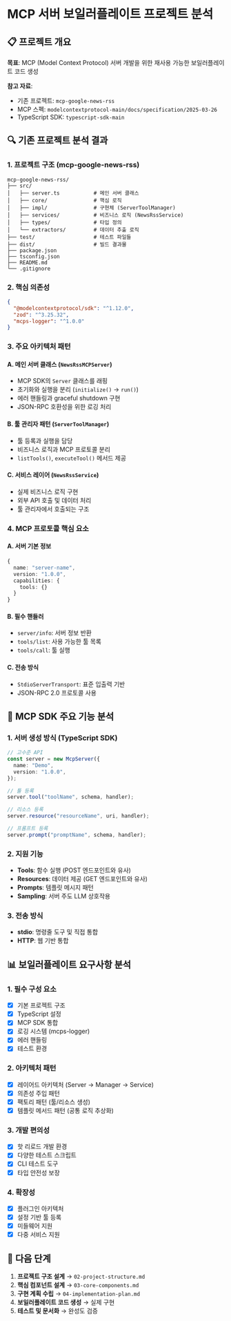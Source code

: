 # MCP 서버 보일러플레이트 프로젝트 분석

## 📋 프로젝트 개요

**목표**: MCP (Model Context Protocol) 서버 개발을 위한 재사용 가능한 보일러플레이트 코드 생성

**참고 자료**:

- 기존 프로젝트: `mcp-google-news-rss`
- MCP 스펙: `modelcontextprotocol-main/docs/specification/2025-03-26`
- TypeScript SDK: `typescript-sdk-main`

## 🔍 기존 프로젝트 분석 결과

### 1. 프로젝트 구조 (mcp-google-news-rss)

```
mcp-google-news-rss/
├── src/
│   ├── server.ts           # 메인 서버 클래스
│   ├── core/               # 핵심 로직
│   ├── impl/               # 구현체 (ServerToolManager)
│   ├── services/           # 비즈니스 로직 (NewsRssService)
│   ├── types/              # 타입 정의
│   └── extractors/         # 데이터 추출 로직
├── test/                   # 테스트 파일들
├── dist/                   # 빌드 결과물
├── package.json
├── tsconfig.json
├── README.md
└── .gitignore
```

### 2. 핵심 의존성

```json
{
  "@modelcontextprotocol/sdk": "^1.12.0",
  "zod": "^3.25.32",
  "mcps-logger": "^1.0.0"
}
```

### 3. 주요 아키텍처 패턴

#### A. 메인 서버 클래스 (`NewsRssMCPServer`)

- MCP SDK의 `Server` 클래스를 래핑
- 초기화와 실행을 분리 (`initialize()` → `run()`)
- 에러 핸들링과 graceful shutdown 구현
- JSON-RPC 호환성을 위한 로깅 처리

#### B. 툴 관리자 패턴 (`ServerToolManager`)

- 툴 등록과 실행을 담당
- 비즈니스 로직과 MCP 프로토콜 분리
- `listTools()`, `executeTool()` 메서드 제공

#### C. 서비스 레이어 (`NewsRssService`)

- 실제 비즈니스 로직 구현
- 외부 API 호출 및 데이터 처리
- 툴 관리자에서 호출되는 구조

### 4. MCP 프로토콜 핵심 요소

#### A. 서버 기본 정보

```typescript
{
  name: "server-name",
  version: "1.0.0",
  capabilities: {
    tools: {}
  }
}
```

#### B. 필수 핸들러

- `server/info`: 서버 정보 반환
- `tools/list`: 사용 가능한 툴 목록
- `tools/call`: 툴 실행

#### C. 전송 방식

- `StdioServerTransport`: 표준 입출력 기반
- JSON-RPC 2.0 프로토콜 사용

## 🎯 MCP SDK 주요 기능 분석

### 1. 서버 생성 방식 (TypeScript SDK)

```typescript
// 고수준 API
const server = new McpServer({
  name: "Demo",
  version: "1.0.0",
});

// 툴 등록
server.tool("toolName", schema, handler);

// 리소스 등록
server.resource("resourceName", uri, handler);

// 프롬프트 등록
server.prompt("promptName", schema, handler);
```

### 2. 지원 기능

- **Tools**: 함수 실행 (POST 엔드포인트와 유사)
- **Resources**: 데이터 제공 (GET 엔드포인트와 유사)
- **Prompts**: 템플릿 메시지 패턴
- **Sampling**: 서버 주도 LLM 상호작용

### 3. 전송 방식

- **stdio**: 명령줄 도구 및 직접 통합
- **HTTP**: 웹 기반 통합

## 📊 보일러플레이트 요구사항 분석

### 1. 필수 구성 요소

- [x] 기본 프로젝트 구조
- [x] TypeScript 설정
- [x] MCP SDK 통합
- [x] 로깅 시스템 (mcps-logger)
- [x] 에러 핸들링
- [x] 테스트 환경

### 2. 아키텍처 패턴

- [x] 레이어드 아키텍처 (Server → Manager → Service)
- [x] 의존성 주입 패턴
- [x] 팩토리 패턴 (툴/리소스 생성)
- [x] 템플릿 메서드 패턴 (공통 로직 추상화)

### 3. 개발 편의성

- [x] 핫 리로드 개발 환경
- [x] 다양한 테스트 스크립트
- [x] CLI 테스트 도구
- [x] 타입 안전성 보장

### 4. 확장성

- [x] 플러그인 아키텍처
- [x] 설정 기반 툴 등록
- [x] 미들웨어 지원
- [x] 다중 서비스 지원

## 🚀 다음 단계

1. **프로젝트 구조 설계** → `02-project-structure.md`
2. **핵심 컴포넌트 설계** → `03-core-components.md`
3. **구현 계획 수립** → `04-implementation-plan.md`
4. **보일러플레이트 코드 생성** → 실제 구현
5. **테스트 및 문서화** → 완성도 검증
